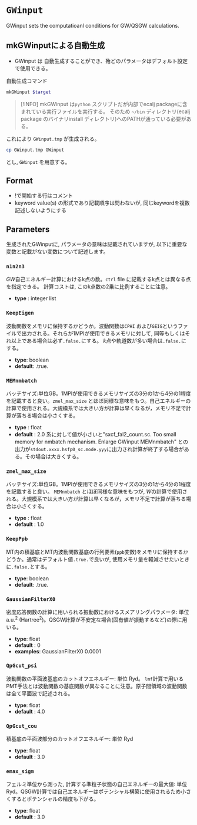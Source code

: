 # `GWinput`

GWinput sets the computatioanl conditions for  GW/QSGW calculations.

## mkGWinputによる自動生成
- GWinput は 自動生成することができ、殆どのパラメータはデフォルト設定で使用できる。

自動生成コマンド
```bash
mkGWinput $target 
```
> [!INFO]
> mkGWinput は`python` スクリプトだが内部でecalj packageに含まれている実行ファイルを実行する。
> そのため `~/bin` ディレクトリ(ecalj package のバイナリinstall ディレクトリ)へのPATHが通っている必要がある。

これにより `GWinput.tmp` が生成される。

```bash
cp GWinput.tmp GWinput
```
とし, `GWinput` を用意する。


## Format
- !で開始する行はコメント
- keyword  value(s) の形式であり記載順序は問わないが, 同じkeywordを複数記述しないようにする

## Parameters
生成されたGWinputに, パラメータの意味は記載されていますが, 以下に重要な変数と記載がない変数について記述します。

### `n1n2n3`
$GW$自己エネルギー計算におけるk点の数。`ctrl` file に記載するk点とは異なる点を指定できる。 計算コストは, このk点数の2乗に比例することに注意。
- **type** : integer list

### `KeepEigen`  
波動関数をメモリに保持するかどうか。波動関数は`CPHI` および`GEIG`というファイルで出力される。それらが1MPIが使用できるメモリに対して, 同等もしくはそれ以上である場合は必ず`.false.`にする。 $k$点や軌道数が多い場合は`.false.`にする。
- **type**: boolean
- **default**: .true.

### `MEMnmbatch`
バッチサイズ:単位GB。1MPIが使用できるメモリサイズの3分の1から4分の1程度を記載すると良い。`zmel_max_size` とほぼ同様な意味をもつ。自己エネルギーの計算で使用される。大規模系では大きい方が計算は早くなるが，メモリ不足で計算が落ちる場合は小さくする。
- **type** : float
- **default** : 2.0
系に対して値が小さいと"sxcf_fal2_count.sc. Too small memory for nmbatch mechanism. Enlarge GWinput MEMnmbatch" との出力が`stdout.xxxx.hsfp0_sc.mode.yyy`に出力され計算が終了する場合がある。その場合は大きくする。

### `zmel_max_size`
バッチサイズ:単位GB。1MPIが使用できるメモリサイズの3分の1から4分の1程度を記載すると良い。 `MEMnmbatch` とほぼ同様な意味をもつが, $W$の計算で使用される。大規模系では大きい方が計算は早くなるが，メモリ不足で計算が落ちる場合は小さくする。
- **type** : float
- **default** : 1.0

### `KeepPpb`
MT内の積基底とMT内波動関数基底の行列要素(`ppb`変数)をメモリに保持するかどうか。通常はデフォルト値`.true.`で良いが, 使用メモリ量を軽減させたいときに`.false.`とする。
- **type**: boolean
- **default**: .true.

### `GaussianFilterX0`
密度応答関数の計算に用いられる振動数におけるスメアリングパラメータ: 単位 a.u.$^2$ (Hartree$^2$)。QSGW計算が不安定な場合(固有値が振動するなど)の際に用いる。
- **type**: float
- **default** : 0
- **examples**: GaussianFilterX0 0.0001

### `QpGcut_psi`
波動関数の平面波基底のカットオフエネルギー: 単位 Ryd。 `lmf`計算で用いるPMT手法とは波動関数の基底関数が異なることに注意。原子間領域の波動関数は全て平面波で記述される。
- **type**: float
- **default** : 4.0

### `QpGcut_cou`
積基底の平面波部分のカットオフエネルギー: 単位 Ryd
- **type**: float
- **default** : 3.0

### `emax_sigm`
フェルミ準位から測った, 計算する準粒子状態の自己エネルギーの最大値: 単位 Ryd。QSGW計算では自己エネルギーはポテンシャル構築に使用されるため小さくするとポテンシャルの精度も下がる。
- **type**: float
- **default** : 3.0
